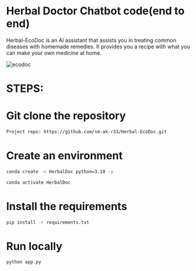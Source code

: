 # Herbal Doctor Chatbot code(end to end)

Herbal-EcoDoc is an AI assistant that assists you in treating common diseases with homemade remedies. It provides you a recipe with what you can make your own medicine at home. 

![ecodoc](https://github.com/user-attachments/assets/a08b7707-a0b0-4688-9d87-753cf750702c)


# STEPS:
# Git clone the repository

``` bash
Project repo: https://github.com/sm-ak-r33/Herbal-EcoDoc.git
```
# Create an environment
```bash 
conda create -n HerbalDoc python=3.10 -y
```

```bash
conda activate HerbalDoc
```

# Install the requirements
```bash
pip install -r requirements.txt 
``` 

# Run locally 
```bash
python app.py
``` 
